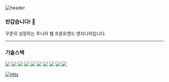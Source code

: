 ![header](https://capsule-render.vercel.app/api?type=waving&color=auto&height=300&section=header&text=Welcome%20to%20Jaephil's%20Github&fontSize=40)


### 반갑습니다! 👋
꾸준히 성장하는 주니어 웹 프론트엔드 엔지니어입니다.

* * *

### 기술스택
<img src="https://img.shields.io/badge/html5-E34F26?style=for-the-badge&logo=html5&logoColor=white"> <img src="https://img.shields.io/badge/css-1572B6?style=for-the-badge&logo=css3&logoColor=white"> <img src="https://img.shields.io/badge/javascript-F7DF1E?style=for-the-badge&logo=javascript&logoColor=black"> <img src="https://img.shields.io/badge/react-61DAFB?style=for-the-badge&logo=react&logoColor=black"> <img src="https://img.shields.io/badge/reactnative-61DAFB?style=for-the-badge&logo=react&logoColor=black"> <img src="https://img.shields.io/badge/TypeScript-3178C6?style=for-the-badge&logo=typescript&logoColor=white"> <img src="https://img.shields.io/badge/axios-5A29E4?style=for-the-badge&logo=axios&logoColor=white"> <img src="https://img.shields.io/badge/redux-764ABC?style=for-the-badge&logo=redux&logoColor=white"> <img src="https://img.shields.io/badge/styledcomponents-DB7093?style=for-the-badge&logo=styledcomponents&logoColor=white"> <img src="https://img.shields.io/badge/github-181717?style=for-the-badge&logo=github&logoColor=white">


[![Hits](https://hits.seeyoufarm.com/api/count/incr/badge.svg?url=https%3A%2F%2Fgithub.com%2Fkohjp&count_bg=%233D7CC8&title_bg=%23FF0000&icon=&icon_color=%23E7E7E7&title=hits&edge_flat=true)](https://hits.seeyoufarm.com)
<!--
**kohjp/kohjp** is a ✨ _special_ ✨ repository because its `README.md` (this file) appears on your GitHub profile.

Here are some ideas to get you started:

- 🔭 I’m currently working on ...
- 🌱 I’m currently learning ...
- 👯 I’m looking to collaborate on ...
- 🤔 I’m looking for help with ...
- 💬 Ask me about ...
- 📫 How to reach me: ...
- 😄 Pronouns: ...
- ⚡ Fun fact: ...
-->
